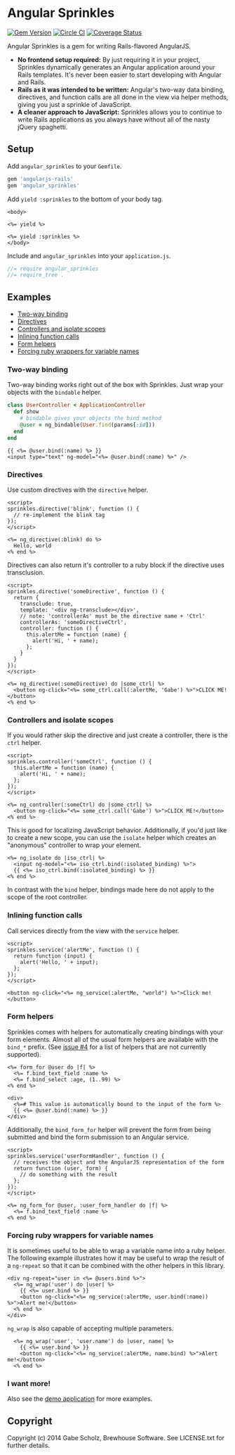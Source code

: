 # Angular Sprinkles

[![Gem Version](https://badge.fury.io/rb/angular_sprinkles.svg)](http://badge.fury.io/rb/angular_sprinkles)
[![Circle CI](https://circleci.com/gh/BrewhouseTeam/angular_sprinkles.png?style=badge)](https://circleci.com/gh/BrewhouseTeam/angular_sprinkles)
[![Coverage Status](https://coveralls.io/repos/BrewhouseTeam/angular_sprinkles/badge.png?branch=master)](https://coveralls.io/r/BrewhouseTeam/angular_sprinkles?branch=master)

Angular Sprinkles is a gem for writing Rails-flavored AngularJS.

- __No frontend setup required:__ By just requiring it in your project, Sprinkles dynamically generates an Angular application around your Rails templates. It's never been easier to start developing with Angular and Rails.
- __Rails as it was intended to be written:__ Angular's two-way data binding, directives, and function calls are all done in the view via helper methods, giving you just a sprinkle of JavaScript.
- __A cleaner approach to JavaScript:__ Sprinkles allows you to continue to write Rails applications as you always have without all of the nasty jQuery spaghetti.


## Setup

Add `angular_sprinkles` to your `Gemfile`.

```ruby
gem 'angularjs-rails'
gem 'angular_sprinkles'
```

Add `yield :sprinkles` to the bottom of your body tag.

```erb
<body>

<%= yield %>

<%= yield :sprinkles %>
</body>
```

Include and `angular_sprinkles` into your `application.js`.

```js
//= require angular_sprinkles
//= require_tree .
```

## Examples

- [Two-way binding](#two-way-binding)
- [Directives](#directives)
- [Controllers and isolate scopes](#controllers-and-isolate-scopes)
- [Inlining function calls](#inlining-function-calls)
- [Form helpers](#form-helpers)
- [Forcing ruby wrappers for variable names](#forcing-ruby-wrappers-for-variable-names)

### Two-way binding

Two-way binding works right out of the box with Sprinkles. Just wrap your objects with the `bindable` helper.

```ruby
class UserController < ApplicationController
  def show
    # bindable gives your objects the bind method
    @user = ng_bindable(User.find(params[:id]))
  end
end
```

```erb
{{ <%= @user.bind(:name) %> }}
<input type="text" ng-model="<%= @user.bind(:name) %>" />
```

### Directives

Use custom directives with the `directive` helper.

```erb
<script>
sprinkles.directive('blink', function () {
  // re-implement the blink tag
});
</script>

<%= ng_directive(:blink) do %>
  Hello, world
<% end %>
```

Directives can also return it's controller to a ruby block if the directive uses transclusion.

```erb
<script>
sprinkles.directive('someDirective', function () {
  return {
    transclude: true,
    template: '<div ng-transclude></div>',
    // note: 'controllerAs' must be the directive name + 'Ctrl'
    controllerAs: 'someDirectiveCtrl',
    controller: function () {
      this.alertMe = function (name) {
        alert('Hi, ' + name);
      };
    }
  }
});
</script>

<%= ng_directive(:someDirective) do |some_ctrl| %>
  <button ng-click="<%= some_ctrl.call(:alertMe, 'Gabe') %>">CLICK ME!</button>
<% end %>
```

### Controllers and isolate scopes

If you would rather skip the directive and just create a controller, there is the `ctrl` helper.

```erb
<script>
sprinkles.controller('someCtrl', function () {
  this.alertMe = function (name) {
    alert('Hi, ' + name);
  };
});
</script>

<%= ng_controller(:someCtrl) do |some_ctrl| %>
  <button ng-click="<%= some_ctrl.call('Gabe') %>">CLICK ME!</button>
<% end %>
```

This is good for localizing JavaScript behavior. Additionally, if you'd just like to create a new
scope, you can use the `isolate` helper which creates an "anonymous" controller to wrap your element.

```erb
<%= ng_isolate do |iso_ctrl| %>
  <input ng-model="<%= iso_ctrl.bind(:isolated_binding) %>">
  {{ <%= iso_ctrl.bind(:isolated_binding) %> }}
<% end %>
```

In contrast with the `bind` helper, bindings made here do not apply to the scope of the root controller.

### Inlining function calls

Call services directly from the view with the `service` helper.

```erb
<script>
sprinkles.service('alertMe', function () {
  return function (input) {
    alert('Hello, ' + input);
  };
});
</script>

<button ng-click="<%= ng_service(:alertMe, "world") %>">Click me!</button>
```

### Form helpers

Sprinkles comes with helpers for automatically creating bindings with your form elements. Almost all of the usual form helpers are available with the `bind_*` prefix. (See [issue #4](https://github.com/BrewhouseTeam/angular_sprinkles/issues/4) for a list of helpers that are not currently supported).

```erb
<%= form_for @user do |f| %>
  <%= f.bind_text_field :name %>
  <%= f.bind_select :age, (1..99) %>
<% end %>

<div>
  <%=# This value is automatically bound to the input of the form %>
  {{ <%= @user.bind(:name) %> }}
</div>
```

Additionally, the `bind_form_for` helper will prevent the form from being submitted and bind the form submission to an Angular service.

```erb
<script>
sprinkles.service('userFormHandler', function () {
  // receives the object and the AngularJS representation of the form
  return function (user, form) {
    // do something with the result
  };
});
</script>

<%= ng_form_for @user, :user_form_handler do |f| %>
  <%= f.bind_text_field :name %>
<% end %>
```

### Forcing ruby wrappers for variable names

It is sometimes useful to be able to wrap a variable name into a ruby helper. The following example illustrates how it may be useful to
wrap the result of a `ng-repeat` so that it can be combined with the other helpers in this library.

```erb
<div ng-repeat="user in <%= @users.bind %>">
  <%= ng_wrap('user') do |user| %>
    {{ <%= user.bind %> }}
    <button ng-click="<%= ng_service(:alertMe, user.bind(:name)) %>">Alert me!</button>
  <% end %>
</div>
```

`ng_wrap` is also capable of accepting multiple parameters.

```erb
  <%= ng_wrap('user', 'user.name') do |user, name| %>
    {{ <%= user.bind %> }}
    <button ng-click="<%= ng_service(:alertMe, name.bind) %>">Alert me!</button>
  <% end %>
```

### I want more!

Also see the [demo application](https://github.com/BrewhouseTeam/angular_sprinkles_example) for more examples.

## Copyright

Copyright (c) 2014 Gabe Scholz, Brewhouse Software. See LICENSE.txt for further details.
